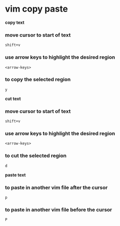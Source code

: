 # vim copy paste

**copy text**

### move cursor to start of text

    shift+v

 ### use arrow keys to highlight the desired region

    <arrow-keys>

### to copy the selected region

    y

**cut text**

### move cursor to start of text

    shift+v

 ### use arrow keys to highlight the desired region

    <arrow-keys>

### to cut the selected region

    d

**paste text**

### to paste in another vim file after the cursor

    p

### to paste in another vim file before the cursor

    P

